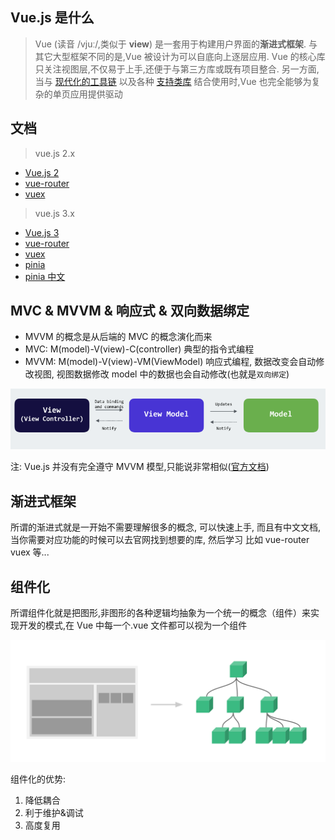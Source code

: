 ## Vue.js 是什么

> Vue (读音 /vjuː/,类似于 **view**) 是一套用于构建用户界面的**渐进式框架**.
> 与其它大型框架不同的是,Vue 被设计为可以自底向上逐层应用.
> Vue 的核心库只关注视图层,不仅易于上手,还便于与第三方库或既有项目整合.
> 另一方面,当与 [现代化的工具链](https://cn.vuejs.org/v2/guide/single-file-components.html)
> 以及各种 [支持类库](https://github.com/vuejs/awesome-vue#libraries--plugins) 结合使用时,Vue 也完全能够为复杂的单页应用提供驱动

## 文档

> vue.js 2.x

- [Vue.js 2](https://cn.vuejs.org/v2/guide/index.html)
- [vue-router](https://v3.router.vuejs.org/zh/guide/#html)
- [vuex](https://v3.vuex.vuejs.org/zh/)

> vue.js 3.x

- [Vue.js 3](https://v3.cn.vuejs.org/guide/introduction.html)
- [vue-router](https://router.vuejs.org/zh/guide/)
- [vuex](https://vuex.vuejs.org/zh/guide/)
- [pinia](https://pinia.vuejs.org/introduction.html)
- [pinia 中文](https://pinia.web3doc.top/introduction.html)

## MVC & MVVM & 响应式 & 双向数据绑定

- MVVM 的概念是从后端的 MVC 的概念演化而来
- MVC: M(model)-V(view)-C(controller) 典型的指令式编程
- MVVM: M(model)-V(view)-VM(ViewModel) 响应式编程, 数据改变会自动修改视图, 视图数据修改 model 中的数据也会自动修改(也就是`双向绑定`)

![mvvm.png](https://raw.githubusercontent.com/liaohui5/images/main/images/202206081605132.png)

注: Vue.js 并没有完全遵守 MVVM 模型,只能说非常相似([官方文档](https://cn.vuejs.org/v2/guide/instance.html#%E5%88%9B%E5%BB%BA%E4%B8%80%E4%B8%AA-Vue-%E5%AE%9E%E4%BE%8B))

## 渐进式框架

所谓的渐进式就是一开始不需要理解很多的概念, 可以快速上手, 而且有中文文档, 当你需要对应功能的时候可以去官网找到想要的库, 然后学习
比如 vue-router vuex 等...

## 组件化

所谓组件化就是把图形,非图形的各种逻辑均抽象为一个统一的概念（组件）来实现开发的模式,在 Vue 中每一个.vue 文件都可以视为一个组件

![components.png](https://raw.githubusercontent.com/liaohui5/images/main/images/202206081559023.png)

组件化的优势:

1. 降低耦合
1. 利于维护&调试
1. 高度复用
